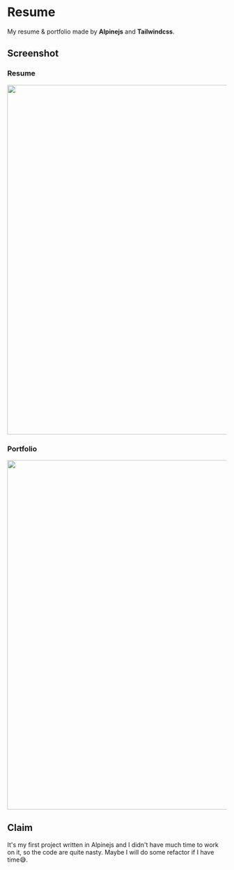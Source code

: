 # Resume

My resume & portfolio made by **Alpinejs** and **Tailwindcss**.

## Screenshot

### Resume

<p align="center">
<img src="https://user-images.githubusercontent.com/32745146/201485377-d9fb9650-f27a-497c-bd54-90ce66aa58f5.png" width="800" />
</p>

### Portfolio

<p align="center">
<img src="https://user-images.githubusercontent.com/32745146/202241653-8e71539e-6743-4446-87ac-30cd32fe3b48.png" width="800" />
</p>

## Claim

It's my first project written in Alpinejs and I didn't have much time to work on it, so the code are quite nasty. Maybe I will do some refactor if I have time😅.
